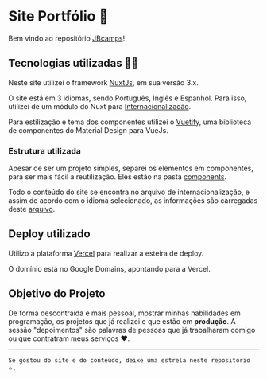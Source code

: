 # Site Portfólio 📝

Bem vindo ao repositório [JBcamps](https://jbcamps.dev)!

## Tecnologias utilizadas 👨‍💻

Neste site utilizei o framework [NuxtJs](https://nuxt.com/), em sua versão 3.x.

O site está em 3 idiomas, sendo Português, Inglês e Espanhol. Para isso, utilizei de um módulo do Nuxt para [Internacionalização](https://i18n.nuxtjs.org/).

Para estilização e tema dos componentes utilizei o [Vuetify](https://vuetifyjs.com/en/), uma biblioteca de componentes do Material Design para VueJs.

### Estrutura utilizada

Apesar de ser um projeto simples, separei os elementos em componentes, para ser mais fácil a reutilização. Eles estão na pasta [components](./components).

Todo o conteúdo do site se encontra no arquivo de internacionalização, e assim de acordo com o idioma selecionado, as informações são carregadas deste [arquivo](./i18n/config.ts).


## Deploy utilizado

Utilizo a plataforma [Vercel](https://vercel.com) para realizar a esteira de deploy.

O domínio está no Google Domains, apontando para a Vercel.

## Objetivo do Projeto

De forma descontraída e mais pessoal, mostrar minhas habilidades em programação, os projetos que já realizei e que estão em **produção**.
A sessão "depoimentos" são palavras de pessoas que já trabalharam comigo ou que contratram meus serviços ❤️.

---

```
Se gostou do site e do conteúdo, deixe uma estrela neste repositório ⭐.
```